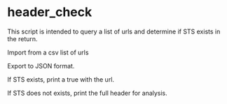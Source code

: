 # header_check
This script is intended to query a list of urls and determine if STS exists in the return.

Import from a csv list of urls

Export to JSON format.

If STS exists, print a true with the url.

If STS does not exists, print the full header for analysis.
